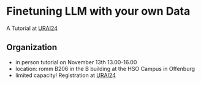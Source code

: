 # Finetuning LLM with your own Data
A Tutorial at [URAI24](https://www.urai24.org)

## Organization
* in person tutorial on November 13th 13.00-16.00
* location: romm B206 in the B building at the HSO Campus in Offenburg
* limited capacity! Registration at [URAI24](https://www.urai24.org)


